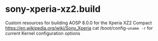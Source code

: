 # sony-xperia-xz2.build
Custom resources for building AOSP 8.0.0 for the Xperia XZ2 Compact
https://en.wikipedia.org/wiki/Sony_Xperia
cat /boot/config-`uname -r`   for current Kernel configuration options